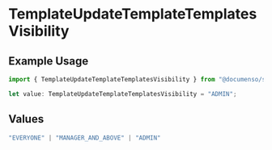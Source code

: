 # TemplateUpdateTemplateTemplatesVisibility

## Example Usage

```typescript
import { TemplateUpdateTemplateTemplatesVisibility } from "@documenso/sdk-typescript/models/operations";

let value: TemplateUpdateTemplateTemplatesVisibility = "ADMIN";
```

## Values

```typescript
"EVERYONE" | "MANAGER_AND_ABOVE" | "ADMIN"
```